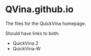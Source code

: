 # QVina.github.io
The files for the QuickVina homepage.


Should have links to both:
* QuickVina 2
* QuickVina-W
